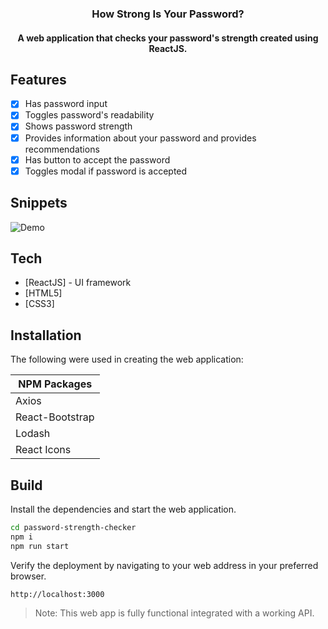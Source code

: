 <h3 align="center">How Strong Is Your Password?</h3>
<h4 align="center">A web application that checks your password's strength created using ReactJS.</h4>

</hr>

## Features
- [x] Has password input
- [x] Toggles password's readability
- [x] Shows password strength
- [x] Provides information about your password and provides recommendations
- [x] Has button to accept the password
- [x] Toggles modal if password is accepted

## Snippets
![Demo](snippets/demo.gif)

## Tech

- [ReactJS] - UI framework
- [HTML5]
- [CSS3] 

 
## Installation
The following were used in creating the web application:

| NPM Packages | 
| ------ | 
| Axios | 
| React-Bootstrap |
| Lodash |
| React Icons |


## Build
Install the dependencies and start the web application.

```sh
cd password-strength-checker
npm i
npm run start
```

Verify the deployment by navigating to your web address in
your preferred browser.

```sh
http://localhost:3000
```
> Note: 
> This web app is fully functional integrated with a working API. 



